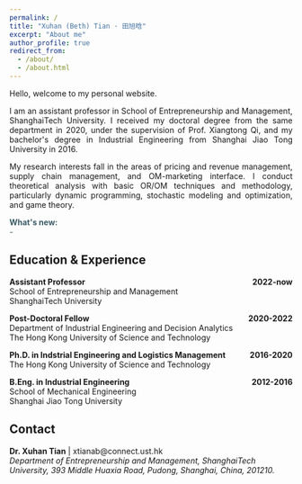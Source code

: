 ```yaml
---
permalink: /
title: "Xuhan (Beth) Tian · 田旭晗"
excerpt: "About me"
author_profile: true
redirect_from: 
  - /about/
  - /about.html
---
```


Hello, welcome to my personal website. 

<p style="text-align:justify;"> I am an assistant professor in School of Entrepreneurship and Management, ShanghaiTech University. I received my doctoral degree from the same department in 2020, under the supervision of Prof. Xiangtong Qi, and my bachelor's degree in Industrial Engineering from Shanghai Jiao Tong University in 2016. </p>

<p style="text-align:justify;"> My research interests fall in the areas of pricing and revenue management, supply chain management, and OM-marketing interface. I conduct theoretical analysis with basic OR/OM techniques and methodology, particularly dynamic programming, stochastic modeling and optimization, and game theory.  </p>

<p> <font color="#395B64"><b>What's new: </b><br>
<i> -  </i></font></p>

## Education & Experience 

<p>
  <b> Assistant Professor <span style="float:right;"> 2022-now </span></b><br>
   School of Entrepreneurship and Management <br>
   ShanghaiTech University 
</p>


<p>
  <b> Post-Doctoral Fellow  <span style="float:right;"> 2020-2022 </span></b><br>
   Department of Industrial Engineering and Decision Analytics <br>
   The Hong Kong University of Science and Technology 
</p>

<p>
  <b> Ph.D. in Indstrial Engineering and Logistics Management  <span style="float:right;"> 2016-2020 </span></b><br>
  The Hong Kong University of Science and Technology   
</p>

<p>
  <b>  B.Eng. in Industrial Engineering <span style="float:right;"> 2012-2016 </span></b> <br>
  School of Mechanical Engineering <br>
  Shanghai Jiao Tong University
</p>


## Contact 

 <p> <b>Dr. Xuhan Tian</b> | xtianab@connect.ust.hk <br>
    <i> Department of Entrepreneurship and Management, 
      ShanghaiTech University,
      393 Middle Huaxia Road, Pudong, Shanghai, China, 201210.
    </i>
   </p>  
